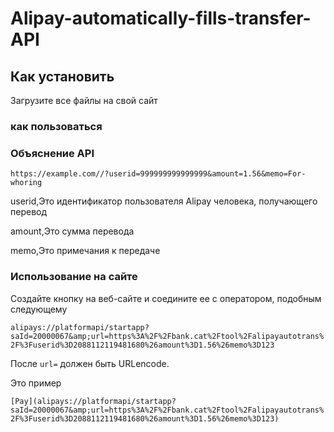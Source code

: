 # Alipay-automatically-fills-transfer-API

## Как установить

Загрузите все файлы на свой сайт

### как пользоваться

### Объяснение API

`https://example.com//?userid=999999999999999&amount=1.56&memo=For-whoring`

userid,Это идентификатор пользователя Alipay человека, получающего перевод

amount,Это сумма перевода

memo,Это примечания к передаче

### Использование на сайте

Создайте кнопку на веб-сайте и соедините ее с оператором, подобным следующему

`alipays://platformapi/startapp?saId=20000067&amp;url=https%3A%2F%2Fbank.cat%2Ftool%2Falipayautotrans%2F%3Fuserid%3D2088112119481680%26amount%3D1.56%26memo%3D123`

После `url=` должен быть URLencode.

Это пример

`[Pay](alipays://platformapi/startapp?saId=20000067&amp;url=https%3A%2F%2Fbank.cat%2Ftool%2Falipayautotrans%2F%3Fuserid%3D2088112119481680%26amount%3D1.56%26memo%3D123)`


